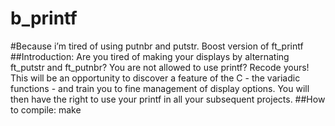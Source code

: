 # b_printf
#Because i’m tired of using putnbr and putstr.
Boost version of ft_printf
##Introduction:
Are you tired of making your displays by alternating ft_putstr and ft_putnbr? You are not allowed to use printf? Recode yours! This will be an opportunity to discover a feature of the C - the variadic functions - and train you to fine management of display options. You will then have the right to use your printf in all your subsequent projects.
##How to compile:
make

